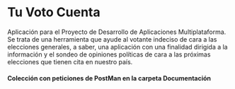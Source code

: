 # Tu Voto Cuenta

Aplicación para el Proyecto de Desarrollo de Aplicaciones Multiplataforma. Se trata de una herramienta que ayude al votante indeciso de cara a las elecciones generales, a saber, una aplicación con una finalidad dirigida a la información y el sondeo de opiniones políticas de cara a las próximas elecciones que tienen cita en nuestro país.

#### Colección con peticiones de PostMan en la carpeta Documentación
